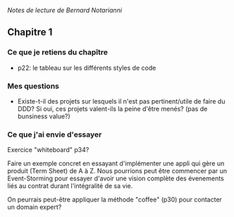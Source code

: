 *Notes de lecture de Bernard Notarianni*

## Chapitre 1

### Ce que je retiens du chapître
- p22: le tableau sur les différents styles de code

### Mes questions
- Existe-t-il des projets sur lesquels il n'est pas pertinent/utile de faire du DDD? Si oui, ces projets valent-ils la peine d'être menés? (pas de bunsiness value?)

### Ce que j'ai envie d'essayer

Exercice "whiteboard" p34?

Faire un exemple concret en essayant d'implémenter une appli qui gère un produit (Term Sheet) de A à Z.
Nous pourrions peut être commencer par un Event-Storming pour essayer d'avoir une vision complète
des évenements liés au contrat durant l'intégralité de sa vie. 

On peurrais peut-être appliquer la méthode "coffee" (p30) pour contacter un domain expert?


